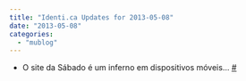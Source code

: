```yaml
---
title: "Identi.ca Updates for 2013-05-08"
date: "2013-05-08"
categories: 
  - "mublog"
---
```


- O site da Sábado é um inferno em dispositivos móveis... [#](http://identi.ca/notice/100889720)
